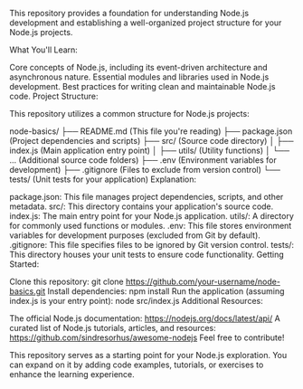 This repository provides a foundation for understanding Node.js development and establishing a well-organized project structure for your Node.js projects.

What You'll Learn:

Core concepts of Node.js, including its event-driven architecture and asynchronous nature.
Essential modules and libraries used in Node.js development.
Best practices for writing clean and maintainable Node.js code.
Project Structure:

This repository utilizes a common structure for Node.js projects:

node-basics/
├── README.md (This file you're reading)
├── package.json (Project dependencies and scripts)
├── src/       (Source code directory)
│   ├── index.js (Main application entry point)
│   ├── utils/  (Utility functions)
│   └── ...      (Additional source code folders)
├── .env       (Environment variables for development)
├── .gitignore (Files to exclude from version control)
└── tests/     (Unit tests for your application)
Explanation:

package.json: This file manages project dependencies, scripts, and other metadata.
src/: This directory contains your application's source code.
index.js: The main entry point for your Node.js application.
utils/: A directory for commonly used functions or modules.
.env: This file stores environment variables for development purposes (excluded from Git by default).
.gitignore: This file specifies files to be ignored by Git version control.
tests/: This directory houses your unit tests to ensure code functionality.
Getting Started:

Clone this repository: git clone https://github.com/your-username/node-basics.git
Install dependencies: npm install
Run the application (assuming index.js is your entry point): node src/index.js
Additional Resources:

The official Node.js documentation: https://nodejs.org/docs/latest/api/
A curated list of Node.js tutorials, articles, and resources: https://github.com/sindresorhus/awesome-nodejs
Feel free to contribute!

This repository serves as a starting point for your Node.js exploration. You can expand on it by adding code examples, tutorials, or exercises to enhance the learning experience.
